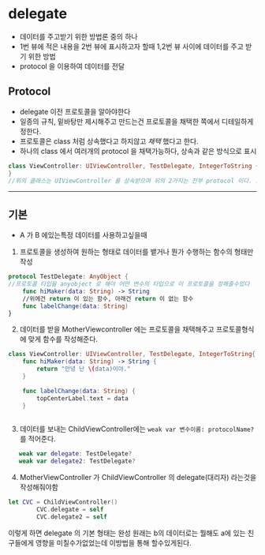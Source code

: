 # delegate


* 데이터를 주고받기 위한 방법론 중의 하나
* 1번 뷰에 적은 내용을 2번 뷰에 표시하고자 할때 1,2번 뷰 사이에 데이터를 주고 받기 위한 방법
* protocol 을 이용하여 데이터를 전달

## Protocol
* delegate 이전 프로토콜을 알아야한다
* 일종의 규칙, 밑바탕만 제시해주고 만드는건 프로토콜을 채택한 쪽에서 디테일하게 정한다.
* 프로토콜은 class 처럼 상속했다고 하지않고 *채택* 했다고 한다.
* 하나의 class 에서 여러개의 protocol 을 채택가능하다, 상속과 같은 방식으로 표시

```swift
class ViewController: UIViewController, TestDelegate, IntegerToString {
}
//위의 클래스는 UIViewController 를 상속받으며 뒤의 2가지는 전부 protocol 이다. 그냥 계속 , 콤마 찍으면서 적어주면 여러개 채택가능하다.
```

---


## 기본

* A 가 B 에있는특정 데이터를 사용하고싶을때

1. 프로토콜을 생성하여 원하는 형태로 데이터를 뱉거나 뭔가 수행하는 함수의 형태만 작성

```swift
protocol TestDelegate: AnyObject {
//프로토콜 타입을 anyobject 로 해야 어떤 변수의 타입으로 이 프로토콜을 정해줄수있다
    func hiMaker(data: String) -> String
    //위에건 return 이 있는 함수, 아래건 return 이 없는 함수
    func labelChange(data: String)
}
```

2. 데이터를 받을 MotherViewcontroller 에는 프로토콜을 채택해주고
프로토콜형식에 맞게 함수를 작성해준다.

```swift
class ViewController: UIViewController, TestDelegate, IntegerToString{
    func hiMaker(data: String) -> String {
        return "안녕 난 \(data)이야."
    }
    
    func labelChange(data: String) {
        topCenterLabel.text = data
    }
    
```

3. 데이터를 보내는 ChildViewController에는 `weak var 변수이름: protocolName?` 를 적어준다. 

```swift
   weak var delegate: TestDelegate?
   weak var delegate2: TestDelegate?
```

4. MotherViewController 가 ChildViewController 의 delegate(대리자) 라는것을 작성해줘야함

```swift
let CVC = ChildViewController()
        CVC.delegate = self
        CVC.delegate2 = self
```


이렇게 하면 delegate 의 기본 형태는 완성
원래는 b의 데이터로는 뭘해도 a에 있는 친구들에게 영향을 미칠수가없었는데 이방법을 통해 할수있게된다.



